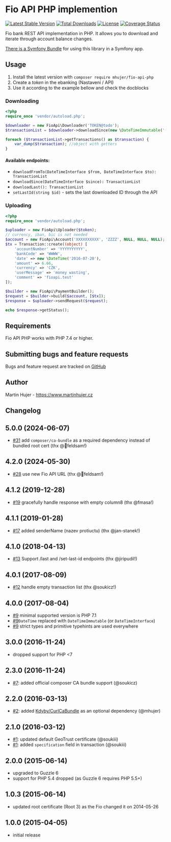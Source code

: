 # Fio API PHP implemention

[![Latest Stable Version](https://poser.pugx.org/mhujer/fio-api-php/version.png)](https://packagist.org/packages/mhujer/fio-api-php) [![Total Downloads](https://poser.pugx.org/mhujer/fio-api-php/downloads.png)](https://packagist.org/packages/mhujer/fio-api-php) [![License](https://poser.pugx.org/mhujer/fio-api-php/license.svg)](https://packagist.org/packages/mhujer/fio-api-php) [![Coverage Status](https://coveralls.io/repos/mhujer/fio-api-php/badge.svg?branch=master)](https://coveralls.io/r/mhujer/fio-api-php?branch=master)

Fio bank REST API implementation in PHP. It allows you to download and iterate through account balance changes.

[There is a Symfony Bundle](https://github.com/mhujer/fio-api-bundle) for using this library in a Symfony app.

Usage
----
1. Install the latest version with `composer require mhujer/fio-api-php`
2. Create a *token* in the ebanking (Nastavení / API)
3. Use it according to the example bellow and check the docblocks

### Downloading 
```php
<?php
require_once 'vendor/autoload.php';

$downloader = new FioApi\Downloader('TOKEN@todo');
$transactionList = $downloader->downloadSince(new \DateTimeImmutable('-1 week'));

foreach ($transactionList->getTransactions() as $transaction) {
    var_dump($transaction); //object with getters
}

```

#### Available endpoints:
- `downloadFromTo(DateTimeInterface $from, DateTimeInterface $to): TransactionList`
- `downloadSince(DateTimeInterface $since): TransactionList`
- `downloadLast(): TransactionList`
- `setLastId(string $id)` - sets the last downloaded ID through the API

### Uploading
```php
<?php
require_once 'vendor/autoload.php';

$uploader = new FioApi\Uploader($token);
// currency, iban, bic is not needed
$account = new FioApi\Account('XXXXXXXXXX', 'ZZZZ', NULL, NULL, NULL);
$tx = Transaction::create((object) [
    'accountNumber' => 'YYYYYYYYYY',
    'bankCode' => 'WWWW',
    'date' => new \DateTime('2016-07-20'),
    'amount' => 6.66,
    'currency' => 'CZK',
    'userMessage' => 'money wasting',
    'comment' => 'fioapi.test'
]);

$builder = new FioApi\PaymentBuilder();
$request = $builder->build($account, [$tx]);
$response = $uploader->sendRequest($request);

echo $response->getStatus();
```

Requirements
------------
Fio API PHP works with PHP 7.4 or higher.

Submitting bugs and feature requests
------------------------------------
Bugs and feature request are tracked on [GitHub](https://github.com/mhujer/fio-api-php/issues)

Author
------
Martin Hujer - <https://www.martinhujer.cz>

Changelog
----------

## 5.0.0 (2024-06-07)
- [#31](https://github.com/mhujer/fio-api-php/pull/31) add `composer/ca-bundle` as a required dependency instead of bundled root cert (thx @feldsam!)

## 4.2.0 (2024-05-30)
- [#28](https://github.com/mhujer/fio-api-php/pull/28) use new Fio API URL (thx @feldsam!)

## 4.1.2 (2019-12-28)
- [#19](https://github.com/mhujer/fio-api-php/pull/19) gracefully handle response with empty column8 (thx @fmasa!)

## 4.1.1 (2019-01-28)
- [#17](https://github.com/mhujer/fio-api-php/pull/17) added senderName (nazev protiuctu) (thx @jan-stanek!)

## 4.1.0 (2018-04-13)
- [#13](https://github.com/mhujer/fio-api-php/pull/13) Support /last and /set-last-id endpoints (thx @jiripudil!)

## 4.0.1 (2017-08-09)
- [#12](https://github.com/mhujer/fio-api-php/pull/12) handle empty transaction list  (thx @soukicz!)

## 4.0.0 (2017-08-04)
- [#9](https://github.com/mhujer/fio-api-php/pull/9) minimal supported version is PHP 7.1
- [#9](https://github.com/mhujer/fio-api-php/pull/9)`DateTime` replaced with `DateTimeImmutable` (or `DateTimeInterface`)
- [#9](https://github.com/mhujer/fio-api-php/pull/9) strict types and primitive typehints are used everywhere

## 3.0.0 (2016-11-24)
- dropped support for PHP <7

## 2.3.0 (2016-11-24)
- [#7](https://github.com/mhujer/fio-api-php/pull/7): added official composer CA bundle support (@soukicz)

## 2.2.0 (2016-03-13)
- [#2](https://github.com/mhujer/fio-api-php/pull/2): added [Kdyby/CurlCaBundle](https://github.com/Kdyby/CurlCaBundle)
 	as an optional dependency (@mhujer)

## 2.1.0 (2016-03-12)
- [#1](https://github.com/mhujer/fio-api-php/pull/1): updated default GeoTrust certificate (@soukiii)
- [#1](https://github.com/mhujer/fio-api-php/pull/1): added `specification` field in transaction (@soukiii)

## 2.0.0 (2015-06-14)
- upgraded to Guzzle 6
- support for PHP 5.4 dropped (as Guzzle 6 requires PHP 5.5+)

## 1.0.3 (2015-06-14)
- updated root certificate (Root 3) as the Fio changed it on 2014-05-26

## 1.0.0 (2015-04-05)
- initial release
